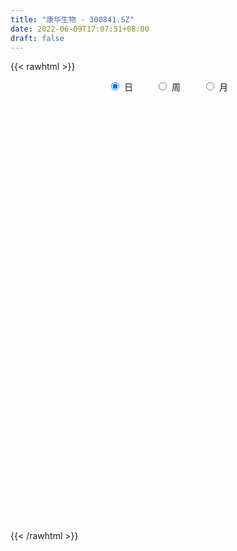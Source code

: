 ```yaml
---
title: "康华生物 - 300841.SZ"
date: 2022-06-09T17:07:51+08:00
draft: false
---
```

{{< rawhtml >}}
    <div style="text-align: center">
        <label style="padding: 1rem;"><input style="margin-right: .5rem" type="radio" name="period" value="D" checked onclick="period_change(this)">日</label>
        <label style="padding: 1rem;"><input style="margin-right: .5rem" type="radio" name="period" value="W" onclick="period_change(this)">周</label>
        <label style="padding: 1rem;"><input style="margin-right: .5rem" type="radio" name="period" value="M" onclick="period_change(this)">月</label>
    </div>
    <div id="chart" style="height: 700px;"></div> 
    <script type="text/javascript">
        const D_v = [250.0,80.0,130.92,222.0,244.0,222.0,370.04,399.06,597.53,557.65,391.05,4282.96,1776.79,2059.0,1648.06,354.0,624.99,968.0,775.03,534.0,53540.13,75785.05,43688.83,34530.79,43793.94,27863.07,47398.3,36447.71,24564.94,20809.87,22617.56,20680.56,18269.34,27083.85,16467.77,19677.66,35287.6,23032.61,19421.01,28477.33,21303.85,20079.13,14899.6,14927.74,23536.98,11771.67,11248.24,19700.99,14876.3,17579.19,15141.41,20247.65,11990.13,9721.25,6750.7,11570.04,11489.14,20668.96,14214.89,15534.51,9013.8,6668.0,11866.15,17829.37,14181.11,9785.19,22255.02,10132.75,10644.67,17293.41,11988.34,10365.87,7878.07,5378.84,6449.47,8292.71,9559.24,10915.17,10958.31,10442.37,4760.18,4148.51,5104.67,11093.18,17951.09,11331.6,6126.2,4659.8,4870.07,5382.87,6345.66,9793.26,9973.62,7037.09,5643.84,7074.06,12904.34,10212.51,6800.1,5329.4,3930.28,5882.0,7430.94,2880.6,7132.9,4108.34,4104.0,3533.0,4775.02,8218.17,3920.0,5343.49,4468.0,4146.57,6796.1,3558.59,6207.09,3570.5,5805.92,4158.12,5717.12,3780.25,4814.41,3541.04,8147.44,5425.0,6646.01,7579.12,4523.11,6066.44,6981.94,10395.1,6760.0,8161.6,9798.71,13566.92,24280.83,12950.8,11794.38,10566.52,10722.04,6840.5,9826.01,9210.0,7917.88,7240.88,5589.75,10400.24,8183.51,12763.94,10496.0,7331.5,12627.67,5707.6,7083.6,5347.1,5020.38,6723.79,5008.03,4982.77,8666.66,5614.53,10503.49,9241.5,7611.28,6527.02,4246.02,5695.09,3785.65,4012.5,3532.71,3352.54,3469.58,6988.96,3274.1,4013.78,4248.9,3482.89,3338.85,6144.87,7794.9,3601.52,2761.0,3108.1,4342.2,2926.19,3299.65,3364.7,2964.0,4524.3,2967.0,2532.0,2648.8,3892.52,3305.99,2300.98,3823.1,8148.72,5506.98,5454.39,4028.03,2540.43,4508.82,2897.18,4051.03,13189.11,16589.04,7921.33,6674.27,8900.32,4820.75,5736.38,5922.05,5277.52,5485.0,4142.65,4064.18,3530.1,3068.18,5722.23,9537.13,8219.33,4479.08,3093.91,9088.0,6688.55,5989.0,5879.34,4194.13,8322.92,10529.66,11387.0,7566.5,8157.63,4042.55,3861.0,4470.77,4385.41,5002.4,5125.33,7764.41,9235.05,3856.83,6738.61,6155.33,5953.54,4791.99,4934.53,6153.3,4659.5,4395.0,8798.5,4174.0,6619.5,6864.28,10944.12,6459.96,5365.53,15876.79,12777.47,7686.5,7037.99,7309.68,6444.01,12273.68,9203.7,4473.0,12757.56,7226.5,5849.58,16423.3,10212.08,7766.63,6448.85,6825.55,8601.9,13881.41,12686.58,8223.28,7334.71,8698.56,5270.36,7667.36,6556.94,6435.58,5210.72,9577.48,8072.65,9466.11,9910.17,10127.63,7432.96,5985.03,7553.19,6558.03,8283.75,8347.05,8888.08,13780.34,8013.57,8793.98,6213.49,5621.5,3915.72,5613.98,4386.43,6996.5,6289.0,8345.8,8767.42,8053.0,9508.51,7872.92,10198.25,8657.53,6677.56,4592.5,6407.54,25304.25,28658.0,13597.8,13907.3,9790.55,12288.75,7796.88,6196.78,5526.93,7714.37,8102.65,21502.65,10031.09,12786.65,9929.78,6617.88,6246.07,7005.22,6583.5,13802.73,6657.42,4830.5,8856.79,5496.2,5309.5,5635.52,10201.5,7436.74,6540.01,4776.18,6135.48,6480.3,11904.58,10136.76,9549.03,11473.22,8440.5,5673.0,9136.1,4595.66,5382.0,5219.2,4943.57,10254.86,17356.5,9437.52,10390.04,8518.52,5829.2,10652.82,9149.8,5499.16,6707.44,6544.5,9782.7,9738.64,29025.73,17404.39,16309.73,43568.56,38181.03,44306.75,31485.89,17694.94,29703.72,15728.09,21041.1,20952.61,19468.1,28393.0,21337.36,15564.74,11955.91,11292.39,10397.1,25678.58,13056.78,11265.87,11304.15,10748.89,9963.52,7000.5,5979.91,15770.19,6709.27,14989.14,9124.03,4707.2,3813.0,5454.23,9571.0,8800.47,9133.63,11663.23,8779.03,6893.23,5381.22,4704.54,5333.5,6118.0,10489.61,10765.29,12047.11,12293.63,7188.89,9122.0,9933.73,13948.09,8581.5,6951.6,10490.97,10907.65,7679.41,8502.65,10446.5,7162.5,8261.61,6181.97,8225.2,7445.24,6706.15,5181.74,6664.45,6027.39,5988.42,5082.5,6471.27,5719.0,7871.02,6908.06,7664.04,32993.11,25073.86,16704.01,15641.61,11259.92,14732.39,10736.73,7759.01,5876.16,7494.11,11162.92,17160.91,14067.95,12567.11,10147.86,9712.02,14271.7,18066.43,15072.25,13586.2,12614.58,30839.85,26915.69,23732.82,30915.61,45340.72,39316.31,28010.78,28473.67,20030.67,21143.5]
const D_histogram = [0.0,0.6464729345,1.727873975,3.0920901296,4.6335030812,6.2807692936,7.9881648611,9.7295599949,11.4936747474,13.2790762944,15.0924449219,16.9464084755,18.8578444723,20.8465546559,22.9348739849,25.1472418527,27.5097673167,30.0498095579,32.7968633835,35.7816587117,31.1271764605,28.4442146216,22.3904767624,18.3359687344,15.8941921468,16.5665530303,14.0564112386,15.0053887956,13.4793941551,12.959441972,12.5585123167,14.8296147182,19.8096489615,16.544910145,13.0003570634,3.0739816248,-9.5477066222,-19.3922427006,-27.2600416419,-35.8253172101,-40.157884897,-42.6662665804,-42.5638443976,-41.6778798847,-41.8547191623,-40.1264849809,-38.5001031071,-33.3159686739,-30.4730699546,-29.8747146471,-28.5424035461,-23.3833640318,-20.5784766111,-18.6466279592,-16.5791931022,-14.0940388199,-10.8683071421,-12.1198968037,-11.9108754325,-13.6094291772,-14.0114518484,-12.7826505459,-12.0111556517,-7.2820823853,-5.3823938491,-3.2687138447,2.3104059946,5.3732085513,7.7454016035,10.4419172643,10.0335370615,7.5391234574,5.3562613154,3.4300515269,2.3405190507,2.3964338425,3.8338996875,5.6709345936,5.2547472873,3.3729450577,2.355289614,1.6196424932,1.6706222216,2.8973950614,0.0740936794,-2.5074038801,-3.2933962568,-3.4017928587,-3.188836178,-2.5652060266,-2.535543016,-3.2702507631,-1.7449777226,0.0391179149,0.9862514932,0.7710491398,3.792259832,5.5396095141,5.4391633443,5.8454459251,5.5366070497,5.5948753803,4.3185783199,3.4639126476,3.6149723988,3.3195937334,2.6368043583,2.2400307234,1.5417188354,-0.6973419187,-2.2311039809,-2.346416421,-1.6168006591,-1.0322540854,0.1191156362,0.6927434693,0.022553176,-0.4291485958,-1.3529583271,-1.6175067632,-2.3345247674,-2.412826401,-1.744231702,-1.5403138233,0.1265421226,0.7694065919,1.9915691912,1.6951578344,1.3086597892,1.2524795923,0.2872556876,-1.9265930046,-3.2007874601,-2.1348060181,-0.4501451352,2.6575580065,10.2036928084,12.6475231392,12.3158563753,9.9026643194,8.4445065602,6.5342634529,3.44822059,0.3534844679,-0.3835655003,-1.6576424609,-2.4683143168,-1.0520456126,-0.4950213084,1.0033847673,0.7537640913,-1.0210983972,-3.9361057583,-5.8595656889,-7.2879494088,-7.3847166434,-7.6907034871,-6.7017546991,-6.2689694866,-4.8459850117,-1.8997136099,-0.1079963361,2.6603046729,3.4950884153,3.0030747497,1.3129390381,0.2325278158,-1.6119377316,-2.1252586501,-2.5880806222,-2.5812953095,-2.1986986317,-1.4858293602,-2.7703736514,-3.221034951,-4.4678123359,-5.6906768576,-5.7940140899,-5.3410418634,-5.9568610175,-7.4449694663,-7.6298484957,-7.0359009577,-6.0129336735,-4.5912310814,-3.2440486462,-2.0616848789,-1.729777671,-1.1823938635,0.5538415249,1.3628220515,1.9918265981,2.0812247044,2.8689495294,3.2558384048,3.5877890039,3.8718520162,5.9203494725,7.2435675696,6.2758012619,5.9832306523,5.6254400091,4.4381752591,3.7735852318,4.0710180742,4.5087684455,7.2048670639,8.7042719676,8.7910242074,8.7399626391,8.2272615408,7.0695780902,5.2860872196,3.5293932999,0.7643887897,-2.0407631791,-4.0141915984,-5.0282421912,-5.4854829651,-4.6618924659,-2.1229107166,0.4465643075,1.5637342848,1.9305851016,4.0658554671,5.4097373471,5.5391899301,5.8491447216,5.5310881226,-5.2680144451,-12.7026503868,-15.5102148774,-16.1132235909,-16.6228869763,-16.336800823,-15.2744458551,-13.5919787377,-12.0120162899,-10.6142895212,-8.2687980526,-5.7243828534,-4.7429833598,-3.9560876248,-3.5760546769,-3.1003225143,-1.9060131056,-0.5876110713,0.3495940085,0.8007490069,1.3965852898,2.1208011361,2.1117671006,2.3242083886,2.9659952173,2.7413727729,3.1068868375,3.0508711691,3.0954978087,2.1076337911,0.9759026691,0.4799104858,0.4928097394,0.7316136142,0.87190961,1.7375654138,1.9861643476,2.1457044118,2.228512134,1.9462042236,1.5111443559,0.312388635,-0.0220875799,-0.2471805362,0.1115321248,0.6135259744,1.3250308036,2.4893809377,2.6583191626,2.5726199554,2.0808880825,2.4565521342,2.6996510668,2.6365475281,2.2728836572,2.2439828496,2.1615676901,1.502554318,0.8553249796,0.4178541804,-0.2841691601,0.0079927007,0.0974724302,0.4781132029,0.3750079605,0.3242474667,0.2775850921,-0.0174131633,0.1575373124,0.7132387918,0.8992813609,1.5502026521,1.9423894844,1.9980870567,2.0402605773,1.8762816972,1.6933474266,1.4149177904,1.1090641959,0.9724732339,0.8039651044,0.6715925894,0.8914714003,0.9356702808,1.1946059696,1.0581057506,0.7486973257,0.7002528662,0.9043874612,2.1972964308,3.690134176,4.6140716613,4.4894115277,4.1320298586,3.2277520672,2.5804183293,1.9332848703,1.2787801551,1.2298771103,0.850661478,-0.0852371479,-1.1210489766,-2.2723967819,-2.6335428716,-2.5867906712,-2.6740475425,-2.3055814261,-1.8218909623,-1.0829669811,-0.6715257742,-0.2671259006,0.3611590151,0.649288203,0.6533852892,0.8140716717,1.0090194741,0.9838170123,0.7067502016,0.6523229135,0.501406448,0.4952538536,0.7800558356,1.0333182326,1.1414142723,1.1751436535,0.961894686,0.6755831217,0.205060432,-0.0006214555,-0.2950041397,-0.4527416118,-0.438950567,-0.2184538842,0.3777261733,0.6826767391,1.0574970487,1.0749744872,0.9072297146,1.0685442971,0.846388892,0.6475928916,0.6778762107,0.6641764422,0.6604038968,0.8855461115,1.7534410145,1.6887819927,2.062792022,3.7480931428,5.5087333661,6.3865810986,7.4961211071,7.5262761233,7.7743896252,6.9860531747,7.0202396833,5.353018293,3.996465624,2.0025525998,0.336442081,-0.9999823094,-2.1506028739,-3.4411871353,-4.1319888132,-3.6947662453,-4.0398449543,-4.2168010327,-3.812559358,-3.9250940183,-4.1399195071,-4.0560990062,-3.8217238052,-4.0600696603,-4.242384213,-2.9063757409,-2.14673875,-1.8107304071,-1.5329222686,-1.344143694,-1.4024326831,-0.8039478844,-0.8916588938,0.0407216406,0.8321556237,0.9513264984,0.9706578029,0.7588981452,0.3459340645,-0.4518026122,-1.9718018936,-3.3204289376,-3.4437882524,-3.2934844833,-3.5310693847,-3.9778710661,-3.8698244394,-2.9883805778,-2.4363283713,-1.8071561135,-1.75967227,-1.8378562783,-1.6852997074,-1.6028738306,-1.9505308308,-1.9522189406,-1.4606592092,-1.3026882145,-1.3259310029,-1.3442809712,-1.4250996442,-1.4393085502,-1.5385686259,-1.3410025391,-1.4860822024,-1.2407907359,-0.7742544883,-0.4884903533,-0.4645528068,-0.2449875056,-0.1288236445,-1.8701602762,-3.1262358999,-3.9611542529,-3.8002833735,-3.4521935946,-2.6684768619,-1.7162805752,-0.8538218535,-0.122145033,0.5252208025,1.1369395591,1.9348020931,2.409345877,2.5672708366,2.5872819008,2.6632385887,2.8044142033,3.1137123284,3.3551041772,3.0900998031,0.1903057757,-1.3120231757,-1.9339225316,-1.9165609269,-1.3923183919,-0.9601396838,-0.7937559,-0.5149770741,-0.2327983607,0.1476542148,0.1801347075]
const D_fast = [0.0,0.8080911681,2.3214607024,4.4586993894,7.1584881113,10.375946647,14.0803834298,18.2541685624,22.8917020018,27.9968726223,33.5833524803,39.6739181528,46.2998152677,53.5001641153,61.3222019405,69.8213802714,79.0613475646,89.1138421953,100.0601118668,111.9903218729,115.1176337368,119.5457255533,119.0896068848,119.6190910404,121.1508624894,125.9648616306,126.9688226485,131.6691474044,133.5130013026,136.2329096125,138.9716080364,144.9501141174,154.8825606012,155.7540493209,155.4595855051,146.3017054727,131.2930905701,116.6004938166,101.9176844648,84.3960795941,70.024040683,56.8490923545,46.3105534378,36.7770479796,26.1365289114,17.8331418476,9.8344979447,6.6896402094,1.91427144,-4.9560519142,-10.7593416998,-11.4461431934,-13.7858749255,-16.5156832634,-18.5930466819,-19.6314021046,-19.1227472123,-23.4043110749,-26.1730085619,-31.2739196008,-35.1788052341,-37.1456665681,-39.3769605868,-36.4684079168,-35.9143178429,-34.6178162996,-28.4610949617,-24.0549902672,-19.746446814,-14.4394518372,-12.3394477746,-12.9490805144,-13.7928773275,-14.8615742343,-15.3659769478,-14.7109536954,-12.3150129285,-9.0602443741,-8.1627448585,-9.2013108237,-9.6301438639,-9.9608803614,-9.4922450776,-7.5411234725,-10.3459014347,-13.5542499642,-15.1635914051,-16.1224362217,-16.7066885854,-16.7243599407,-17.3285826841,-18.880853122,-17.7918245121,-15.9979493959,-14.8042529443,-14.8266930127,-10.8574173625,-7.7251653019,-6.4658206356,-4.5981765736,-3.5228636866,-2.0658765108,-2.2625289913,-2.2512165017,-1.1964136508,-0.6618938828,-0.6854821684,-0.5222481225,-0.8351303016,-3.2485265354,-5.3400645928,-6.0419811381,-5.716565541,-5.3900824887,-4.2089338581,-3.4621201576,-4.1266721569,-4.6856610777,-5.9477103907,-6.6166355176,-7.9172847137,-8.5987929475,-8.366256174,-8.5474167512,-6.8489252746,-6.0137091574,-4.2936542603,-4.1662761585,-4.2256092564,-3.9686695552,-4.8620795381,-7.5575764814,-9.6319678019,-9.0996878644,-7.5275632653,-3.755470622,6.341587382,11.9472984976,14.6945958275,14.7570698514,15.4100387323,15.1333614882,12.9093737728,9.9030087677,9.0700674244,7.3815798486,5.9538294135,7.1070867145,7.5403556916,9.2896079592,9.228428306,7.1982912182,3.2992574175,-0.0890939354,-3.3394650074,-5.2824114028,-7.5110741183,-8.1975640051,-9.3320211643,-9.1205329423,-6.6491899429,-4.8844717531,-1.4510945759,0.2574612703,0.5162162921,-0.84568466,-1.8679639283,-4.1154139086,-5.1600494896,-6.2698916173,-6.908430132,-7.0755081121,-6.7340961807,-8.7112338848,-9.967153922,-12.3308843909,-14.976418127,-16.5282588817,-17.4105471211,-19.5155815296,-22.8649323449,-24.9572734983,-26.1223011997,-26.6025673339,-26.3286725121,-25.7925022385,-25.1255596909,-25.2260969008,-24.9743115592,-23.0996157895,-21.9499297501,-20.8229685539,-20.2132642715,-18.7083020642,-17.5074535876,-16.2785557375,-15.0265297211,-11.4979448967,-8.3638349072,-7.7626508994,-6.559413846,-5.5108444868,-5.5885654221,-5.3097591415,-3.9945717805,-2.4296292978,2.0676860866,5.7431589822,8.0276672738,10.1615963653,11.7057106522,12.3154217242,11.8534526584,10.9791070638,8.405199751,5.0898569874,2.1128806685,-0.1582304722,-1.9868419872,-2.3287246046,-0.3204705344,2.3606455666,3.868749115,4.7182462072,7.8699804395,10.5662966563,12.0805467219,13.8527876938,14.9175031254,2.8013969465,-7.808901592,-14.494019802,-19.1253344132,-23.7907195426,-27.5888335951,-30.345090091,-32.0606176579,-33.4836592827,-34.7395048943,-34.4612129388,-33.3478934529,-33.5522397993,-33.7543659705,-34.2683466918,-34.5676951578,-33.8498890255,-32.6783897591,-31.653786177,-31.002443927,-30.0574613217,-28.8030451913,-28.2841374517,-27.4906440665,-26.1073584334,-25.6466376847,-24.5044019107,-23.7976997869,-22.9791986951,-23.4401542649,-24.3279097196,-24.7039242814,-24.567822593,-24.1461153147,-23.7878419164,-22.4877947591,-21.7426547384,-21.0466885713,-20.4067528156,-20.2025096701,-20.2597834488,-21.380442011,-21.7204401208,-22.0073282112,-21.620732519,-20.9653571758,-19.9225946457,-18.1358992771,-17.3023812615,-16.74492548,-16.7164353323,-15.7266332469,-14.8086215476,-14.2125882043,-14.008031161,-13.4759362562,-13.0179594931,-13.3013342857,-13.7347323792,-14.0677396333,-14.8408052639,-14.5466452279,-14.4327973908,-13.9326283174,-13.9419815697,-13.9116801967,-13.8889462983,-14.1882978446,-13.9739630407,-13.2399518635,-12.829088954,-11.7906169999,-10.9128327965,-10.35761346,-9.8053747951,-9.5002832508,-9.2598806649,-9.1845808535,-9.2131683989,-9.1066410525,-9.0741579059,-9.0386322735,-8.5958856126,-8.3177691618,-7.7601819806,-7.632155762,-7.7543898555,-7.6277710985,-7.1975396381,-5.3553065608,-2.9399352716,-0.862479871,0.1352128773,0.8108386729,0.7134988983,0.7112697427,0.5474575012,0.2126478249,0.4712140576,0.3046637949,-0.6525441181,-1.9686181909,-3.6880651917,-4.7075969993,-5.3075424667,-6.0633112237,-6.2712404638,-6.2430227406,-5.7748405046,-5.5312807413,-5.1936623428,-4.4750876734,-4.0246364347,-3.8571930262,-3.4929887258,-3.0457860548,-2.8250342636,-2.9254135238,-2.8167600836,-2.8423249371,-2.7246640681,-2.2448481272,-1.7332561721,-1.3398065643,-1.0122912696,-0.9850665657,-1.1024823495,-1.5217399312,-1.7275771826,-2.0957109017,-2.3666337767,-2.4625803737,-2.2966971619,-1.6060855611,-1.1304658105,-0.4912712388,-0.2050501785,-0.1459875224,0.2824631344,0.2719049523,0.2350071748,0.4347595466,0.5871038886,0.7484323174,1.19496106,2.5012162166,2.8587526929,3.7484607278,6.3707851342,9.508608699,11.9831017062,14.9666719915,16.8783960385,19.0701069467,20.0282837899,21.8175302193,21.4885634022,21.1311271393,19.637852265,18.0558522664,16.4694322987,14.7811610158,12.6302799706,10.9064810893,10.4200120959,9.0649721483,7.8338158117,7.2849176469,6.191109482,4.9413041165,4.0110998659,3.2900441155,2.0366808453,0.7937702394,1.4031847763,1.6261370797,1.5094628208,1.4040403921,1.2567830432,0.8478858834,1.245383711,0.9347579781,1.8773189227,2.8767918117,3.233794311,3.4957900662,3.4737549448,3.1472743803,2.2365870504,0.2236372957,-1.9550969827,-2.9394033606,-3.6124707124,-4.7328229599,-6.1740924079,-7.033501891,-6.8991531738,-6.9561830601,-6.7787998307,-7.1712340547,-7.7088821326,-7.9776504885,-8.2959430694,-9.1312327773,-9.6209756223,-9.4945806931,-9.6622817521,-10.0170072912,-10.3714275022,-10.8085210864,-11.18255713,-11.666459362,-11.8041439101,-12.320744124,-12.3856503415,-12.1126777159,-11.9490361692,-12.0412368245,-11.8829183996,-11.7989604497,-14.0078371505,-16.0454717491,-17.8706786654,-18.6598786293,-19.1748372491,-19.0582397318,-18.5351135889,-17.8861103306,-17.1849697683,-16.4062987322,-15.5103450858,-14.2287820286,-13.1519017754,-12.3521591067,-11.6853275673,-10.9435612323,-10.1012820668,-9.0135558595,-7.9333879665,-7.4258673898,-10.2780849733,-12.1084197186,-13.2137997074,-13.6755783345,-13.4994153974,-13.3072716103,-13.3393268015,-13.1892922442,-12.9653131209,-12.5479469917,-12.4704328221]
const D_slow = [0.0,0.1616182336,0.5935867274,1.3666092598,2.5249850301,4.0951773535,6.0922185687,8.5246085675,11.3980272543,14.7177963279,18.4909075584,22.7275096773,27.4419707954,32.6536094594,38.3873279556,44.6741384187,51.5515802479,59.0640326374,67.2632484833,76.2086631612,83.9904572763,91.1015109317,96.6991301223,101.2831223059,105.2566703426,109.3983086002,112.9124114099,116.6637586088,120.0336071475,123.2734676405,126.4130957197,130.1204993993,135.0729116396,139.2091391759,142.4592284417,143.2277238479,140.8407971924,135.9927365172,129.1777261067,120.2213968042,110.18192558,99.5153589349,88.8743978355,78.4549278643,67.9912480737,57.9596268285,48.3346010517,40.0056088833,32.3873413946,24.9186627329,17.7830618463,11.9372208384,6.7926016856,2.1309446958,-2.0138535798,-5.5373632847,-8.2544400702,-11.2844142712,-14.2621331293,-17.6644904236,-21.1673533857,-24.3630160222,-27.3658049351,-29.1863255314,-30.5319239937,-31.3491024549,-30.7715009563,-29.4281988184,-27.4918484176,-24.8813691015,-22.3729848361,-20.4882039718,-19.1491386429,-18.2916257612,-17.7064959985,-17.1073875379,-16.148912616,-14.7311789676,-13.4174921458,-12.5742558814,-11.9854334779,-11.5805228546,-11.1628672992,-10.4385185339,-10.419995114,-11.046846084,-11.8701951483,-12.7206433629,-13.5178524074,-14.1591539141,-14.7930396681,-15.6106023589,-16.0468467895,-16.0370673108,-15.7905044375,-15.5977421525,-14.6496771945,-13.264774816,-11.9049839799,-10.4436224987,-9.0594707363,-7.6607518912,-6.5811073112,-5.7151291493,-4.8113860496,-3.9814876162,-3.3222865267,-2.7622788458,-2.376849137,-2.5511846167,-3.1089606119,-3.6955647171,-4.0997648819,-4.3578284033,-4.3280494942,-4.1548636269,-4.1492253329,-4.2565124819,-4.5947520636,-4.9991287544,-5.5827599463,-6.1859665465,-6.622024472,-7.0071029279,-6.9754673972,-6.7831157492,-6.2852234514,-5.8614339929,-5.5342690456,-5.2211491475,-5.1493352256,-5.6309834768,-6.4311803418,-6.9648818463,-7.0774181301,-6.4130286285,-3.8621054264,-0.7002246416,2.3787394522,4.854405532,6.9655321721,8.5990980353,9.4611531828,9.5495242998,9.4536329247,9.0392223095,8.4221437303,8.1591323271,8.035377,8.2862231918,8.4746642147,8.2193896154,7.2353631758,5.7704717536,3.9484844014,2.1023052405,0.1796293688,-1.495809306,-3.0630516777,-4.2745479306,-4.7494763331,-4.7764754171,-4.1113992488,-3.237627145,-2.4868584576,-2.1586236981,-2.1004917441,-2.503476177,-3.0347908395,-3.6818109951,-4.3271348225,-4.8768094804,-5.2482668204,-5.9408602333,-6.7461189711,-7.863072055,-9.2857412694,-10.7342447919,-12.0695052577,-13.5587205121,-15.4199628787,-17.3274250026,-19.086400242,-20.5896336604,-21.7374414307,-22.5484535923,-23.063874812,-23.4963192298,-23.7919176957,-23.6534573144,-23.3127518015,-22.814795152,-22.2944889759,-21.5772515936,-20.7632919924,-19.8663447414,-18.8983817373,-17.4182943692,-15.6074024768,-14.0384521613,-12.5426444983,-11.136284496,-10.0267406812,-9.0833443733,-8.0655898547,-6.9383977433,-5.1371809773,-2.9611129854,-0.7633569336,1.4216337262,3.4784491114,5.245843634,6.5673654388,7.4497137638,7.6408109613,7.1306201665,6.1270722669,4.8700117191,3.4986409778,2.3331678613,1.8024401822,1.9140812591,2.3050148302,2.7876611056,3.8041249724,5.1565593092,6.5413567917,8.0036429721,9.3864150028,8.0694113915,4.8937487948,1.0161950755,-3.0121108223,-7.1678325663,-11.2520327721,-15.0706442359,-18.4686389203,-21.4716429928,-24.1252153731,-26.1924148862,-27.6235105995,-28.8092564395,-29.7982783457,-30.6922920149,-31.4673726435,-31.9438759199,-32.0907786877,-32.0033801856,-31.8031929339,-31.4540466114,-30.9238463274,-30.3959045523,-29.8148524551,-29.0733536508,-28.3880104575,-27.6112887482,-26.8485709559,-26.0746965038,-25.547788056,-25.3038123887,-25.1838347672,-25.0606323324,-24.8777289288,-24.6597515263,-24.2253601729,-23.728819086,-23.1923929831,-22.6352649496,-22.1487138937,-21.7709278047,-21.6928306459,-21.6983525409,-21.760147675,-21.7322646438,-21.5788831502,-21.2476254493,-20.6252802148,-19.9607004242,-19.3175454353,-18.7973234147,-18.1831853812,-17.5082726145,-16.8491357324,-16.2809148181,-15.7199191058,-15.1795271832,-14.8038886037,-14.5900573588,-14.4855938137,-14.5566361037,-14.5546379286,-14.530269821,-14.4107415203,-14.3169895302,-14.2359276635,-14.1665313905,-14.1708846813,-14.1315003532,-13.9531906552,-13.728370315,-13.340819652,-12.8552222809,-12.3557005167,-11.8456353724,-11.3765649481,-10.9532280914,-10.5994986438,-10.3222325949,-10.0791142864,-9.8781230103,-9.7102248629,-9.4873570129,-9.2534394427,-8.9547879502,-8.6902615126,-8.5030871812,-8.3280239646,-8.1019270993,-7.5526029916,-6.6300694476,-5.4765515323,-4.3541986504,-3.3211911857,-2.5142531689,-1.8691485866,-1.385827369,-1.0661323302,-0.7586630527,-0.5459976832,-0.5673069701,-0.8475692143,-1.4156684098,-2.0740541277,-2.7207517955,-3.3892636811,-3.9656590377,-4.4211317782,-4.6918735235,-4.8597549671,-4.9265364422,-4.8362466884,-4.6739246377,-4.5105783154,-4.3070603975,-4.0548055289,-3.8088512759,-3.6321637255,-3.4690829971,-3.3437313851,-3.2199179217,-3.0249039628,-2.7665744047,-2.4812208366,-2.1874349232,-1.9469612517,-1.7780654713,-1.7268003633,-1.7269557271,-1.800706762,-1.913892165,-2.0236298067,-2.0782432778,-1.9838117344,-1.8131425496,-1.5487682875,-1.2800246657,-1.053217237,-0.7860811627,-0.5744839397,-0.4125857168,-0.2431166642,-0.0770725536,0.0880284206,0.3094149485,0.7477752021,1.1699707003,1.6856687058,2.6226919915,3.999875333,5.5965206076,7.4705508844,9.3521199152,11.2957173215,13.0422306152,14.797290536,16.1355451093,17.1346615153,17.6352996652,17.7194101855,17.4694146081,16.9317638897,16.0714671058,15.0384699025,14.1147783412,13.1048171026,12.0506168444,11.0974770049,10.1162035004,9.0812236236,8.0671988721,7.1117679207,6.0967505057,5.0361544524,4.3095605172,3.7728758297,3.3201932279,2.9369626608,2.6009267373,2.2503185665,2.0493315954,1.8264168719,1.8365972821,2.044636188,2.2824678126,2.5251322633,2.7148567996,2.8013403158,2.6883896627,2.1954391893,1.3653319549,0.5043848918,-0.318986229,-1.2017535752,-2.1962213417,-3.1636774516,-3.910772596,-4.5198546888,-4.9716437172,-5.4115617847,-5.8710258543,-6.2923507811,-6.6930692388,-7.1807019465,-7.6687566817,-8.033921484,-8.3595935376,-8.6910762883,-9.0271465311,-9.3834214422,-9.7432485797,-10.1278907362,-10.463141371,-10.8346619216,-11.1448596056,-11.3384232276,-11.460545816,-11.5766840177,-11.6379308941,-11.6701368052,-12.1376768743,-12.9192358492,-13.9095244125,-14.8595952558,-15.7226436545,-16.3897628699,-16.8188330137,-17.0322884771,-17.0628247354,-16.9315195347,-16.6472846449,-16.1635841217,-15.5612476524,-14.9194299433,-14.2726094681,-13.6067998209,-12.9056962701,-12.127268188,-11.2884921437,-10.5159671929,-10.468390749,-10.7963965429,-11.2798771758,-11.7590174075,-12.1070970055,-12.3471319265,-12.5455709015,-12.67431517,-12.7325147602,-12.6956012065,-12.6505675296]
const D_data = [['2020-06-16', 84.44, 101.33, 84.44, 101.33],['2020-06-17', 111.46, 111.46, 111.46, 111.46],['2020-06-18', 122.61, 122.61, 122.61, 122.61],['2020-06-19', 134.87, 134.87, 134.87, 134.87],['2020-06-22', 148.36, 148.36, 148.36, 148.36],['2020-06-23', 163.2, 163.2, 163.2, 163.2],['2020-06-24', 179.52, 179.52, 179.52, 179.52],['2020-06-29', 197.47, 197.47, 197.47, 197.47],['2020-06-30', 217.22, 217.22, 217.22, 217.22],['2020-07-01', 238.94, 238.94, 238.94, 238.94],['2020-07-02', 262.83, 262.83, 262.83, 262.83],['2020-07-03', 289.11, 289.11, 289.11, 289.11],['2020-07-06', 318.02, 318.02, 318.02, 318.02],['2020-07-07', 349.82, 349.82, 349.82, 349.82],['2020-07-08', 384.8, 384.8, 384.8, 384.8],['2020-07-09', 423.28, 423.28, 423.28, 423.28],['2020-07-10', 465.61, 465.61, 465.61, 465.61],['2020-07-13', 512.17, 512.17, 512.17, 512.17],['2020-07-14', 563.39, 563.39, 563.39, 563.39],['2020-07-15', 619.73, 619.73, 619.73, 619.73],['2020-07-16', 659.97, 557.76, 557.76, 659.97],['2020-07-17', 526.96, 599.0, 526.96, 611.0],['2020-07-20', 585.0, 566.87, 539.1, 585.0],['2020-07-21', 573.0, 595.0, 548.6, 616.66],['2020-07-22', 578.0, 626.09, 575.0, 654.5],['2020-07-23', 628.1, 688.7, 628.1, 688.7],['2020-07-24', 718.9, 672.0, 670.0, 757.57],['2020-07-27', 706.0, 739.2, 678.0, 739.2],['2020-07-28', 764.0, 734.96, 700.0, 768.65],['2020-07-29', 720.0, 770.02, 711.0, 798.0],['2020-07-30', 783.0, 797.1, 760.0, 847.02],['2020-07-31', 788.87, 865.0, 760.02, 876.6],['2020-08-03', 850.03, 951.5, 848.08, 951.5],['2020-08-04', 951.0, 887.0, 858.0, 996.0],['2020-08-05', 864.97, 897.0, 830.81, 933.0],['2020-08-06', 879.01, 807.3, 807.3, 893.0],['2020-08-07', 800.0, 730.0, 726.57, 802.0],['2020-08-10', 728.0, 711.98, 684.48, 739.0],['2020-08-11', 712.5, 688.88, 685.0, 726.7],['2020-08-12', 691.0, 628.0, 619.99, 694.44],['2020-08-13', 624.0, 631.98, 600.0, 645.55],['2020-08-14', 629.0, 617.98, 590.18, 630.0],['2020-08-17', 616.0, 623.39, 605.01, 632.44],['2020-08-18', 620.0, 614.0, 605.0, 635.6],['2020-08-19', 610.0, 579.5, 569.9, 610.0],['2020-08-20', 575.01, 583.65, 571.03, 590.0],['2020-08-21', 590.0, 567.48, 566.47, 595.5],['2020-08-24', 571.12, 608.02, 555.0, 623.77],['2020-08-25', 595.02, 580.0, 573.0, 597.0],['2020-08-26', 580.01, 541.05, 530.05, 598.5],['2020-08-27', 541.2, 535.07, 514.04, 544.5],['2020-08-28', 532.0, 581.92, 522.8, 588.0],['2020-08-31', 575.08, 557.7, 556.1, 581.0],['2020-09-01', 557.69, 544.49, 536.04, 562.0],['2020-09-02', 545.0, 542.9, 534.0, 547.98],['2020-09-03', 539.0, 547.63, 529.08, 573.0],['2020-09-04', 531.5, 561.4, 529.38, 575.44],['2020-09-07', 557.0, 500.0, 496.0, 572.0],['2020-09-08', 497.01, 504.0, 480.82, 505.0],['2020-09-09', 491.0, 463.51, 451.81, 491.0],['2020-09-10', 465.01, 460.19, 456.0, 475.66],['2020-09-11', 455.0, 468.86, 453.01, 471.77],['2020-09-14', 468.09, 454.9, 450.18, 493.99],['2020-09-15', 455.0, 507.65, 451.5, 508.0],['2020-09-16', 500.0, 480.82, 475.01, 504.99],['2020-09-17', 477.28, 486.5, 472.0, 498.58],['2020-09-18', 539.9, 546.0, 531.0, 568.0],['2020-09-21', 540.0, 536.7, 527.93, 545.9],['2020-09-22', 532.01, 544.0, 531.5, 552.6],['2020-09-23', 549.0, 565.39, 533.08, 588.88],['2020-09-24', 558.0, 537.53, 529.0, 558.0],['2020-09-25', 536.58, 507.5, 505.01, 548.0],['2020-09-28', 503.12, 501.06, 490.0, 513.0],['2020-09-29', 503.01, 493.98, 493.07, 505.53],['2020-09-30', 496.01, 496.03, 491.5, 507.0],['2020-10-09', 502.01, 507.0, 492.06, 508.99],['2020-10-12', 509.49, 528.5, 507.61, 529.8],['2020-10-13', 525.01, 544.01, 520.18, 549.0],['2020-10-14', 540.4, 522.0, 521.08, 549.0],['2020-10-15', 519.0, 499.0, 497.18, 519.2],['2020-10-16', 500.01, 502.51, 496.78, 504.8],['2020-10-19', 503.3, 501.2, 497.58, 507.87],['2020-10-20', 501.2, 508.9, 498.02, 508.9],['2020-10-21', 508.8, 527.4, 508.8, 536.95],['2020-10-22', 500.0, 472.0, 468.17, 500.0],['2020-10-23', 470.0, 457.85, 451.0, 474.0],['2020-10-26', 455.0, 467.25, 445.0, 469.8],['2020-10-27', 461.01, 468.87, 461.0, 471.0],['2020-10-28', 468.95, 468.66, 457.12, 471.66],['2020-10-29', 460.03, 471.79, 460.01, 473.86],['2020-10-30', 470.0, 462.0, 461.35, 473.4],['2020-11-02', 460.0, 446.0, 441.1, 462.0],['2020-11-03', 446.93, 472.2, 444.0, 474.96],['2020-11-04', 475.01, 481.45, 467.01, 485.8],['2020-11-05', 481.0, 476.51, 475.03, 488.6],['2020-11-06', 477.01, 462.39, 458.31, 484.97],['2020-11-09', 467.44, 510.25, 463.14, 513.3],['2020-11-10', 519.0, 508.98, 498.21, 527.92],['2020-11-11', 511.01, 492.9, 488.66, 515.59],['2020-11-12', 493.99, 503.02, 493.0, 506.77],['2020-11-13', 500.21, 497.5, 490.0, 503.0],['2020-11-16', 500.02, 504.7, 497.51, 512.45],['2020-11-17', 501.49, 487.63, 481.12, 502.12],['2020-11-18', 488.08, 489.38, 486.0, 494.69],['2020-11-19', 489.33, 502.17, 480.0, 507.8],['2020-11-20', 502.17, 498.34, 496.28, 506.52],['2020-11-23', 496.99, 492.7, 488.15, 501.0],['2020-11-24', 492.71, 494.88, 487.19, 497.5],['2020-11-25', 495.1, 489.28, 488.01, 498.3],['2020-11-26', 491.2, 461.98, 458.0, 493.07],['2020-11-27', 461.0, 459.0, 455.5, 466.4],['2020-11-30', 459.01, 469.98, 459.01, 475.48],['2020-12-01', 468.41, 480.09, 466.88, 483.0],['2020-12-02', 479.99, 480.17, 475.2, 484.78],['2020-12-03', 479.09, 491.0, 479.08, 499.65],['2020-12-04', 488.4, 488.16, 485.28, 492.99],['2020-12-07', 486.04, 472.0, 471.99, 486.54],['2020-12-08', 473.8, 470.93, 468.84, 475.56],['2020-12-09', 471.51, 459.93, 459.88, 475.42],['2020-12-10', 459.89, 463.09, 453.15, 465.99],['2020-12-11', 464.08, 452.41, 447.77, 464.58],['2020-12-14', 450.49, 455.51, 446.25, 457.57],['2020-12-15', 460.0, 463.89, 458.11, 475.0],['2020-12-16', 463.32, 458.14, 456.5, 465.66],['2020-12-17', 461.92, 479.99, 461.92, 480.0],['2020-12-18', 475.0, 472.8, 470.8, 482.79],['2020-12-21', 474.99, 485.3, 468.05, 487.7],['2020-12-22', 485.55, 469.39, 468.0, 493.88],['2020-12-23', 469.99, 466.8, 465.0, 475.98],['2020-12-24', 467.0, 470.0, 465.03, 479.88],['2020-12-25', 467.51, 455.71, 454.0, 467.51],['2020-12-28', 456.01, 430.0, 428.28, 457.79],['2020-12-29', 430.01, 429.39, 417.08, 435.4],['2020-12-30', 428.43, 455.06, 426.03, 461.0],['2020-12-31', 455.01, 468.24, 455.0, 480.5],['2021-01-04', 470.0, 499.01, 468.0, 509.0],['2021-01-05', 507.96, 588.0, 500.0, 590.18],['2021-01-06', 572.11, 560.01, 548.8, 578.88],['2021-01-07', 562.25, 541.1, 534.52, 572.88],['2021-01-08', 540.0, 517.0, 508.51, 548.99],['2021-01-11', 516.01, 526.68, 501.0, 539.74],['2021-01-12', 527.2, 519.0, 513.03, 531.85],['2021-01-13', 520.59, 496.0, 490.87, 522.99],['2021-01-14', 491.09, 482.0, 470.11, 494.99],['2021-01-15', 478.01, 502.5, 478.01, 509.1],['2021-01-18', 502.97, 490.81, 487.0, 507.98],['2021-01-19', 489.98, 490.55, 485.15, 504.2],['2021-01-20', 491.02, 519.88, 486.0, 522.0],['2021-01-21', 521.0, 515.0, 507.0, 525.8],['2021-01-22', 507.99, 533.75, 500.06, 539.88],['2021-01-25', 533.7, 517.13, 511.51, 533.7],['2021-01-26', 510.01, 493.6, 493.5, 516.8],['2021-01-27', 490.0, 465.69, 460.0, 494.99],['2021-01-28', 464.8, 461.98, 456.33, 472.59],['2021-01-29', 464.2, 454.5, 442.78, 467.01],['2021-02-01', 454.0, 461.59, 450.0, 466.22],['2021-02-02', 460.0, 451.98, 446.0, 460.0],['2021-02-03', 451.99, 464.19, 449.2, 475.5],['2021-02-04', 458.02, 455.54, 448.22, 465.0],['2021-02-05', 460.0, 468.0, 455.11, 471.22],['2021-02-08', 466.0, 495.6, 462.3, 497.8],['2021-02-09', 490.0, 492.5, 483.88, 503.96],['2021-02-10', 491.81, 517.51, 485.5, 520.2],['2021-02-18', 520.0, 505.0, 495.3, 525.81],['2021-02-19', 499.99, 491.5, 478.15, 499.99],['2021-02-22', 491.0, 471.96, 471.29, 491.0],['2021-02-23', 469.0, 472.4, 467.26, 476.0],['2021-02-24', 472.4, 454.0, 451.4, 475.61],['2021-02-25', 458.0, 462.39, 458.0, 469.9],['2021-02-26', 453.0, 458.0, 444.0, 463.0],['2021-03-01', 458.0, 460.0, 452.31, 464.74],['2021-03-02', 460.01, 463.19, 453.4, 464.64],['2021-03-03', 462.29, 468.1, 455.66, 468.99],['2021-03-04', 465.0, 439.0, 438.88, 465.25],['2021-03-05', 429.98, 441.43, 426.66, 446.8],['2021-03-08', 447.83, 422.71, 421.98, 447.83],['2021-03-09', 420.0, 411.0, 405.0, 425.58],['2021-03-10', 416.0, 415.39, 408.96, 418.99],['2021-03-11', 413.07, 417.21, 412.17, 424.0],['2021-03-12', 416.98, 397.0, 397.0, 422.4],['2021-03-15', 391.03, 372.9, 369.0, 394.02],['2021-03-16', 375.01, 376.3, 371.0, 377.77],['2021-03-17', 374.16, 378.68, 370.01, 379.88],['2021-03-18', 380.0, 380.37, 376.6, 383.08],['2021-03-19', 374.0, 384.72, 373.99, 394.89],['2021-03-22', 383.5, 384.99, 378.46, 389.95],['2021-03-23', 382.2, 384.4, 376.6, 387.6],['2021-03-24', 381.04, 373.0, 371.0, 386.5],['2021-03-25', 375.58, 373.54, 370.1, 382.41],['2021-03-26', 373.88, 391.0, 373.88, 391.0],['2021-03-29', 387.32, 383.7, 381.53, 388.78],['2021-03-30', 381.6, 383.4, 381.6, 388.9],['2021-03-31', 381.46, 377.0, 375.3, 384.2],['2021-04-01', 376.78, 386.99, 375.33, 388.96],['2021-04-02', 384.99, 384.59, 382.0, 387.95],['2021-04-06', 385.0, 385.7, 382.06, 386.96],['2021-04-07', 384.56, 387.0, 381.2, 391.8],['2021-04-08', 386.98, 416.79, 384.03, 419.88],['2021-04-09', 416.8, 419.78, 409.98, 425.1],['2021-04-12', 418.0, 395.34, 394.0, 418.0],['2021-04-13', 391.15, 403.41, 391.13, 412.4],['2021-04-14', 408.88, 403.8, 398.5, 409.5],['2021-04-15', 400.0, 391.74, 380.03, 401.19],['2021-04-16', 391.36, 395.2, 383.77, 395.3],['2021-04-19', 395.19, 408.19, 390.7, 409.99],['2021-04-20', 432.0, 414.32, 410.09, 445.55],['2021-04-21', 411.68, 454.98, 411.68, 465.85],['2021-04-22', 451.0, 457.18, 446.51, 463.85],['2021-04-23', 456.5, 450.54, 448.0, 471.23],['2021-04-26', 451.35, 456.0, 451.01, 473.95],['2021-04-27', 453.1, 455.85, 448.0, 462.87],['2021-04-28', 449.0, 450.0, 438.86, 454.0],['2021-04-29', 445.46, 439.98, 433.33, 448.89],['2021-04-30', 439.97, 435.25, 428.66, 445.99],['2021-05-06', 430.88, 413.14, 411.0, 430.88],['2021-05-07', 417.5, 398.06, 398.0, 420.88],['2021-05-10', 399.0, 394.03, 390.27, 405.3],['2021-05-11', 390.5, 395.1, 382.0, 395.1],['2021-05-12', 395.0, 394.46, 383.34, 395.28],['2021-05-13', 389.0, 407.85, 385.35, 413.6],['2021-05-14', 405.33, 436.05, 405.01, 437.85],['2021-05-17', 431.0, 449.89, 430.95, 456.0],['2021-05-18', 451.18, 442.8, 437.01, 452.68],['2021-05-19', 443.8, 439.19, 437.18, 448.74],['2021-05-20', 439.25, 471.03, 439.25, 480.0],['2021-05-21', 475.2, 475.0, 463.01, 484.8],['2021-05-24', 473.72, 469.01, 453.65, 477.9],['2021-05-25', 477.21, 478.08, 472.04, 485.49],['2021-05-26', 478.98, 476.0, 466.0, 480.98],['2021-05-27', 315.0, 315.79, 315.0, 328.58],['2021-05-28', 312.0, 302.18, 299.58, 318.54],['2021-05-31', 309.69, 321.47, 306.23, 333.28],['2021-06-01', 321.0, 327.0, 314.02, 327.93],['2021-06-02', 327.0, 311.27, 308.13, 327.5],['2021-06-03', 309.0, 306.08, 306.08, 314.88],['2021-06-04', 305.95, 304.89, 302.12, 309.94],['2021-06-07', 305.9, 306.12, 301.1, 311.01],['2021-06-08', 306.16, 300.55, 300.01, 307.89],['2021-06-09', 300.0, 294.0, 289.0, 305.4],['2021-06-10', 293.59, 304.86, 293.01, 309.69],['2021-06-11', 303.92, 311.16, 297.7, 314.4],['2021-06-15', 310.98, 292.9, 291.1, 310.98],['2021-06-16', 293.22, 287.58, 286.68, 297.0],['2021-06-17', 289.0, 278.3, 275.0, 291.89],['2021-06-18', 277.85, 274.7, 274.65, 283.88],['2021-06-21', 273.93, 281.7, 271.12, 282.82],['2021-06-22', 280.59, 284.5, 280.59, 291.0],['2021-06-23', 284.29, 281.17, 277.0, 284.3],['2021-06-24', 281.17, 274.75, 271.9, 281.2],['2021-06-25', 275.01, 275.77, 273.0, 279.69],['2021-06-28', 275.74, 277.92, 273.01, 279.8],['2021-06-29', 277.92, 267.99, 267.1, 278.05],['2021-06-30', 267.5, 268.8, 266.03, 272.4],['2021-07-01', 269.01, 274.42, 269.01, 278.6],['2021-07-02', 272.72, 262.88, 261.67, 272.72],['2021-07-05', 263.88, 269.01, 255.24, 272.0],['2021-07-06', 268.98, 263.15, 258.13, 269.0],['2021-07-07', 263.69, 263.07, 259.2, 265.5],['2021-07-08', 262.01, 245.97, 245.89, 263.47],['2021-07-09', 246.85, 236.02, 233.5, 246.88],['2021-07-12', 236.83, 236.55, 233.84, 239.12],['2021-07-13', 237.66, 238.42, 232.51, 238.87],['2021-07-14', 238.37, 238.86, 236.85, 245.68],['2021-07-15', 237.0, 235.76, 230.54, 238.85],['2021-07-16', 238.0, 245.14, 238.0, 254.0],['2021-07-19', 245.99, 238.5, 236.01, 247.66],['2021-07-20', 236.0, 236.8, 233.69, 239.0],['2021-07-21', 222.11, 234.98, 222.01, 236.6],['2021-07-22', 232.73, 228.34, 227.0, 235.88],['2021-07-23', 228.55, 222.73, 222.2, 230.99],['2021-07-26', 222.73, 206.35, 201.0, 222.73],['2021-07-27', 206.88, 210.04, 206.87, 217.96],['2021-07-28', 210.02, 206.68, 205.55, 215.02],['2021-07-29', 209.0, 211.2, 206.7, 212.68],['2021-07-30', 210.04, 212.53, 205.08, 214.5],['2021-08-02', 213.59, 216.17, 204.5, 217.0],['2021-08-03', 217.0, 225.48, 212.02, 227.87],['2021-08-04', 222.0, 215.79, 215.0, 222.0],['2021-08-05', 214.26, 212.12, 209.9, 217.0],['2021-08-06', 212.29, 204.61, 202.55, 212.98],['2021-08-09', 202.71, 214.35, 202.0, 216.57],['2021-08-10', 215.0, 213.89, 209.3, 215.53],['2021-08-11', 216.0, 210.23, 206.88, 216.0],['2021-08-12', 209.98, 204.91, 204.55, 210.82],['2021-08-13', 204.9, 207.57, 203.08, 208.8],['2021-08-16', 207.38, 206.16, 204.3, 208.3],['2021-08-17', 206.15, 196.25, 196.01, 206.15],['2021-08-18', 195.06, 191.7, 190.23, 197.18],['2021-08-19', 192.0, 189.82, 187.47, 194.88],['2021-08-20', 188.02, 181.39, 180.0, 188.1],['2021-08-23', 183.39, 190.55, 183.37, 191.89],['2021-08-24', 191.17, 187.01, 186.49, 192.01],['2021-08-25', 187.0, 190.1, 185.0, 190.78],['2021-08-26', 189.99, 183.08, 182.13, 190.0],['2021-08-27', 183.08, 181.56, 181.01, 185.57],['2021-08-30', 180.9, 179.56, 177.0, 182.28],['2021-08-31', 180.91, 173.6, 172.11, 180.91],['2021-09-01', 172.04, 177.2, 172.04, 181.36],['2021-09-02', 181.0, 182.3, 178.58, 188.6],['2021-09-03', 179.0, 178.35, 171.99, 180.09],['2021-09-06', 176.67, 185.5, 175.88, 186.79],['2021-09-07', 184.96, 184.62, 182.56, 187.19],['2021-09-08', 183.6, 181.4, 180.0, 186.0],['2021-09-09', 182.94, 181.39, 179.38, 183.39],['2021-09-10', 180.01, 178.39, 177.68, 181.6],['2021-09-13', 179.47, 177.05, 176.28, 182.87],['2021-09-14', 176.96, 174.31, 173.88, 179.3],['2021-09-15', 176.11, 171.9, 171.01, 176.5],['2021-09-16', 171.99, 172.2, 169.0, 174.8],['2021-09-17', 172.2, 170.26, 166.1, 173.19],['2021-09-22', 168.98, 169.09, 166.0, 170.76],['2021-09-23', 169.51, 173.0, 168.31, 175.47],['2021-09-24', 173.58, 170.91, 168.93, 173.99],['2021-09-27', 170.43, 173.98, 169.03, 176.22],['2021-09-28', 174.0, 169.0, 168.33, 174.1],['2021-09-29', 167.88, 165.12, 164.0, 168.73],['2021-09-30', 165.12, 166.8, 163.75, 167.46],['2021-10-08', 166.0, 169.86, 165.0, 171.7],['2021-10-11', 170.8, 187.7, 170.03, 188.3],['2021-10-12', 185.82, 199.12, 185.2, 205.33],['2021-10-13', 199.01, 201.02, 195.6, 203.36],['2021-10-14', 201.11, 193.0, 191.66, 203.0],['2021-10-15', 194.99, 191.69, 188.17, 197.44],['2021-10-18', 193.0, 183.95, 181.79, 193.16],['2021-10-19', 183.11, 184.98, 182.05, 188.0],['2021-10-20', 185.98, 183.05, 179.0, 185.98],['2021-10-21', 183.99, 180.54, 179.14, 184.3],['2021-10-22', 180.8, 187.1, 179.59, 187.1],['2021-10-25', 185.8, 182.54, 181.05, 189.8],['2021-10-26', 177.96, 172.22, 166.9, 178.0],['2021-10-27', 170.01, 165.03, 165.0, 170.6],['2021-10-28', 165.0, 156.12, 156.0, 165.0],['2021-10-29', 158.99, 159.7, 158.12, 163.25],['2021-11-01', 160.9, 161.52, 156.11, 162.35],['2021-11-02', 160.51, 157.18, 157.0, 162.98],['2021-11-03', 160.32, 161.13, 159.0, 163.44],['2021-11-04', 161.47, 162.63, 160.24, 164.23],['2021-11-05', 162.26, 167.33, 161.3, 172.59],['2021-11-08', 167.34, 164.96, 162.88, 167.97],['2021-11-09', 164.59, 166.01, 163.6, 167.32],['2021-11-10', 165.0, 170.96, 165.0, 171.85],['2021-11-11', 170.0, 168.91, 167.05, 171.21],['2021-11-12', 168.85, 166.01, 165.22, 169.81],['2021-11-15', 165.45, 168.38, 165.01, 169.6],['2021-11-16', 169.0, 169.91, 166.67, 172.24],['2021-11-17', 169.91, 167.85, 165.58, 170.0],['2021-11-18', 168.13, 164.02, 163.3, 168.54],['2021-11-19', 165.2, 165.95, 164.55, 167.44],['2021-11-22', 165.58, 164.16, 163.08, 166.9],['2021-11-23', 164.11, 165.48, 163.61, 166.99],['2021-11-24', 166.38, 169.95, 164.81, 170.68],['2021-11-25', 170.69, 171.33, 167.51, 172.8],['2021-11-26', 170.0, 170.99, 169.5, 174.97],['2021-11-29', 171.05, 171.04, 168.5, 176.5],['2021-11-30', 168.8, 168.02, 166.67, 169.97],['2021-12-01', 167.97, 166.14, 166.0, 167.97],['2021-12-02', 166.0, 161.88, 161.18, 166.8],['2021-12-03', 162.5, 163.2, 161.6, 163.47],['2021-12-06', 162.61, 160.36, 160.3, 163.79],['2021-12-07', 161.51, 160.28, 159.18, 162.02],['2021-12-08', 160.5, 161.4, 159.0, 161.42],['2021-12-09', 161.49, 164.07, 160.3, 164.29],['2021-12-10', 164.88, 170.77, 164.09, 177.0],['2021-12-13', 170.69, 169.72, 168.1, 171.57],['2021-12-14', 170.0, 172.9, 169.72, 174.39],['2021-12-15', 172.99, 170.14, 170.03, 173.78],['2021-12-16', 169.94, 168.04, 167.49, 170.86],['2021-12-17', 168.8, 172.81, 166.82, 173.95],['2021-12-20', 172.91, 168.51, 168.1, 173.94],['2021-12-21', 168.44, 168.19, 165.98, 170.06],['2021-12-22', 168.4, 171.09, 167.52, 172.22],['2021-12-23', 171.08, 171.1, 167.5, 172.53],['2021-12-24', 172.87, 171.71, 169.09, 176.67],['2021-12-27', 171.7, 175.83, 169.8, 176.93],['2021-12-28', 184.88, 187.99, 179.0, 193.11],['2021-12-29', 185.04, 180.0, 180.0, 188.0],['2021-12-30', 180.89, 188.05, 177.5, 188.88],['2021-12-31', 190.0, 212.72, 189.0, 222.19],['2022-01-04', 211.0, 227.21, 210.1, 228.87],['2022-01-05', 227.9, 228.77, 227.36, 247.88],['2022-01-06', 228.0, 243.58, 223.32, 247.0],['2022-01-07', 243.0, 240.38, 233.2, 243.0],['2022-01-10', 238.0, 251.49, 226.5, 256.95],['2022-01-11', 251.39, 244.7, 241.0, 255.0],['2022-01-12', 244.7, 260.58, 244.69, 264.87],['2022-01-13', 259.19, 242.0, 242.0, 259.19],['2022-01-14', 239.8, 243.82, 239.0, 253.5],['2022-01-17', 241.0, 231.63, 227.88, 242.0],['2022-01-18', 232.79, 229.27, 225.58, 233.48],['2022-01-19', 226.81, 227.5, 225.88, 233.25],['2022-01-20', 229.06, 224.27, 223.0, 230.29],['2022-01-21', 223.2, 216.0, 215.06, 224.48],['2022-01-24', 215.33, 217.32, 210.2, 219.48],['2022-01-25', 228.05, 229.71, 225.22, 245.57],['2022-01-26', 235.0, 218.99, 217.0, 236.98],['2022-01-27', 218.99, 218.16, 212.58, 229.49],['2022-01-28', 219.66, 224.49, 217.11, 233.78],['2022-02-07', 230.87, 217.21, 212.58, 231.0],['2022-02-08', 217.21, 213.17, 205.56, 219.9],['2022-02-09', 212.6, 214.49, 210.3, 216.69],['2022-02-10', 212.08, 215.16, 210.83, 219.38],['2022-02-11', 215.0, 207.0, 197.8, 215.0],['2022-02-14', 205.98, 204.02, 202.0, 211.09],['2022-02-15', 209.5, 223.98, 204.9, 225.87],['2022-02-16', 227.28, 220.99, 215.5, 228.0],['2022-02-17', 222.74, 217.57, 216.95, 225.86],['2022-02-18', 216.56, 217.61, 214.2, 218.91],['2022-02-21', 216.32, 217.0, 214.01, 218.6],['2022-02-22', 213.88, 213.5, 206.0, 215.87],['2022-02-23', 213.73, 222.62, 212.07, 227.45],['2022-02-24', 222.15, 215.0, 212.61, 224.79],['2022-02-25', 217.33, 230.0, 217.0, 232.3],['2022-02-28', 231.05, 233.54, 226.2, 235.0],['2022-03-01', 232.46, 228.61, 226.05, 232.46],['2022-03-02', 227.0, 228.85, 222.68, 232.6],['2022-03-03', 228.58, 226.5, 226.2, 231.49],['2022-03-04', 230.1, 223.12, 223.08, 230.43],['2022-03-07', 221.13, 215.36, 213.24, 225.35],['2022-03-08', 215.0, 199.39, 199.39, 216.96],['2022-03-09', 199.69, 191.88, 185.63, 202.01],['2022-03-10', 197.99, 200.66, 197.99, 208.73],['2022-03-11', 198.0, 201.47, 193.0, 202.81],['2022-03-14', 200.0, 193.52, 192.18, 200.0],['2022-03-15', 191.94, 185.78, 185.66, 194.56],['2022-03-16', 190.18, 188.28, 180.1, 191.85],['2022-03-17', 191.0, 197.4, 191.0, 199.45],['2022-03-18', 198.98, 194.38, 191.88, 198.98],['2022-03-21', 194.4, 196.17, 192.53, 201.1],['2022-03-22', 194.8, 188.54, 184.55, 194.8],['2022-03-23', 188.54, 184.63, 181.64, 188.54],['2022-03-24', 184.0, 185.44, 180.5, 185.48],['2022-03-25', 185.38, 182.95, 182.52, 190.86],['2022-03-28', 177.0, 174.42, 172.01, 179.0],['2022-03-29', 174.36, 175.18, 171.92, 177.43],['2022-03-30', 177.0, 180.2, 172.72, 182.8],['2022-03-31', 180.48, 175.5, 175.01, 184.28],['2022-04-01', 173.7, 171.32, 170.77, 175.5],['2022-04-06', 173.03, 168.93, 167.8, 173.85],['2022-04-07', 168.98, 165.45, 164.61, 170.63],['2022-04-08', 165.95, 163.51, 162.22, 166.86],['2022-04-11', 162.65, 159.52, 158.18, 164.38],['2022-04-12', 159.7, 160.88, 157.31, 161.9],['2022-04-13', 159.82, 154.07, 154.0, 159.82],['2022-04-14', 155.0, 156.57, 154.1, 157.3],['2022-04-15', 156.83, 158.86, 154.45, 162.5],['2022-04-18', 157.51, 156.5, 153.5, 157.96],['2022-04-19', 158.24, 152.03, 151.07, 159.56],['2022-04-20', 151.91, 153.2, 151.26, 156.8],['2022-04-21', 152.44, 151.0, 148.19, 155.3],['2022-04-22', 142.0, 120.8, 120.8, 142.0],['2022-04-25', 112.16, 114.95, 112.16, 121.66],['2022-04-26', 114.29, 109.79, 109.0, 115.87],['2022-04-27', 108.99, 115.27, 107.78, 115.7],['2022-04-28', 115.27, 113.9, 112.01, 117.8],['2022-04-29', 114.0, 117.68, 112.5, 119.3],['2022-05-05', 119.0, 120.37, 115.02, 121.5],['2022-05-06', 117.8, 120.72, 116.82, 120.98],['2022-05-09', 120.06, 120.58, 119.0, 122.0],['2022-05-10', 119.0, 121.0, 117.73, 122.22],['2022-05-11', 122.01, 122.24, 119.56, 126.67],['2022-05-12', 122.26, 127.29, 121.03, 130.7],['2022-05-13', 128.98, 126.17, 125.56, 131.98],['2022-05-16', 126.38, 123.74, 121.82, 127.6],['2022-05-17', 124.88, 122.48, 120.25, 124.98],['2022-05-18', 122.48, 123.56, 121.52, 126.2],['2022-05-19', 122.0, 125.27, 121.0, 129.26],['2022-05-20', 130.28, 129.19, 123.7, 130.52],['2022-05-23', 129.21, 130.76, 128.51, 132.0],['2022-05-24', 131.47, 125.38, 125.3, 131.72],['2022-05-25', 82.6, 83.58, 81.77, 84.38],['2022-05-26', 83.59, 87.18, 81.61, 91.66],['2022-05-27', 87.54, 89.57, 86.25, 90.78],['2022-05-30', 90.57, 92.75, 89.35, 93.2],['2022-05-31', 91.7, 97.54, 91.05, 98.87],['2022-06-01', 103.0, 96.29, 94.9, 104.8],['2022-06-02', 95.5, 92.1, 91.31, 95.5],['2022-06-06', 90.28, 92.39, 90.22, 93.56],['2022-06-07', 92.13, 91.84, 91.4, 94.2],['2022-06-08', 92.17, 93.02, 90.18, 94.11],['2022-06-09', 92.6, 88.1, 88.0, 93.77]]
const W_v = [682.92,836.04,6228.25,6462.84,131602.21,197274.93,125120.64,116786.22,112313.93,76384.23,87545.54,51521.26,66100.16,75916.84,60425.04,19706.38,8292.71,46635.27,49629.05,27384.6,39521.87,39176.63,27434.78,24550.19,24312.75,25458.75,25708.14,31796.62,35115.41,73159.45,44516.43,44178.32,43246.37,27082.07,24784.68,16852.78,24266.28,20617.89,21229.29,21607.72,17078.84,15346.31,19779.78,19428.85,48424.78,30657.02,9627.65,25921.82,31568.87,34915.05,35014.68,26748.32,25985.82,26492.86,30851.28,51423.87,40751.86,39510.34,47676.41,50727.88,34628.8,42237.13,37656.84,47312.79,30158.67,34785.15,25434.43,30125.84,6407.54,91257.9,39523.71,62352.82,40255.4,31150.41,34589.95,44206.15,39318.48,43156.13,44828.1,37683.6,116047.05,131668.61,106893.62,88543.4,71702.48,49463.01,39342.64,44622.56,31091.52,51713.64,48774.21,44532.28,40277.78,19333.13,30234.03,61155.23,83411.79,18495.74,55762.05,64765.12,99028.57,139305.46,97658.62]
const W_histogram = [0.0,2.8494586895,11.4733541449,27.5083656367,44.5340626673,57.3327361737,74.3385123673,71.9881218923,58.9313269163,43.6401700481,31.7950004562,20.427119528,5.3116113049,-0.5439822249,-7.6673155289,-13.4693598446,-16.6763252979,-19.0372435308,-23.2642783485,-25.2714065717,-25.9642791385,-23.5221530645,-21.3765104558,-22.0446484112,-20.0196304322,-20.5095250482,-18.9205680687,-18.4606851716,-16.800237019,-12.1239361604,-9.8119691808,-6.161096419,-8.9002177017,-9.5615004773,-6.5659021276,-6.2398207019,-8.0678069827,-10.0512738967,-13.7832676739,-16.3324141869,-16.7848637617,-16.6710162152,-13.5153812475,-12.4022139315,-7.4990049941,-4.9676555544,-5.4419237636,-2.9649777526,1.2999092956,-7.0557587016,-11.6657321458,-13.4325349382,-16.0209880363,-16.5571526438,-16.6320334371,-17.2674900921,-15.8854775024,-15.2873663822,-14.3978868142,-13.1940911665,-11.1319850615,-10.4742802776,-9.0258365603,-7.3528348084,-5.4026199418,-3.8899634011,-2.1616707957,-0.6876668316,1.0088241964,3.9513911783,5.8256515062,5.4631073465,5.9406638689,6.3350368555,6.7225697558,7.3956482966,7.3767806184,7.8886296714,8.3353982528,8.4985697852,11.1434263239,14.3277432614,16.1049367273,14.8753624642,14.1089761672,11.9829422332,10.8821225172,10.570386883,9.5157171295,7.0864030557,4.8358710502,2.527382199,0.2850579717,-1.5551154388,-2.8415553371,-5.839160161,-7.5090528105,-7.8489911996,-7.1658298834,-6.0159664848,-7.3413345827,-7.4420049271,-7.1695486504]
const W_fast = [0.0,3.5618233618,15.0540573534,37.9661602545,66.1253729519,93.2572305017,128.8476347871,144.4942747852,146.1703115383,141.789197182,137.8927777043,131.6316766581,117.8440712612,111.8524821751,102.8123199889,93.642935712,86.2668889343,79.1466598186,69.1035554138,60.7785755478,53.5946331964,50.1562210042,46.957735999,40.7784359408,37.7985463118,32.1812704336,29.040085396,24.8847970001,22.345185898,23.9905027165,23.849477401,25.960076058,20.9959003499,17.9442424549,19.2983652728,18.064491523,14.2195534965,9.7232681083,2.5454574126,-4.0867926472,-8.7354581624,-12.7893646696,-13.0125750138,-14.9999611807,-11.9715034918,-10.6820679407,-12.5168170908,-10.781115518,-6.1912511459,-16.3108588185,-23.8372652991,-28.962201826,-35.5559019332,-40.2313547017,-44.4642438542,-49.4165730323,-52.0059298182,-55.2296602936,-57.9396524291,-60.034379573,-60.7552697334,-62.7161350189,-63.5241504417,-63.6893573919,-63.0897975107,-62.5496318203,-61.3617569139,-60.0596696577,-58.1109725805,-54.180557804,-50.8498845996,-49.8466519227,-47.8839294331,-45.9057972326,-43.8376218934,-41.3156312784,-39.4903038019,-37.0062973312,-34.4756791865,-32.1878652078,-26.7571520882,-19.9908993354,-14.1874716876,-11.6982053346,-8.9373475899,-8.0676459655,-6.4479350522,-4.1170739657,-2.7928144368,-3.4505277467,-4.4920919896,-6.1687352911,-8.3397950255,-10.5687472957,-12.5655760282,-17.0229708924,-20.5701267445,-22.8723129336,-23.9806090881,-24.3347373108,-27.4954390543,-29.4566106306,-30.9765415164]
const W_slow = [0.0,0.7123646724,3.5807032086,10.4577946178,21.5913102846,35.924494328,54.5091224198,72.5061528929,87.238984622,98.149027134,106.097777248,111.2045571301,112.5324599563,112.3964644,110.4796355178,107.1122955567,102.9432142322,98.1839033495,92.3678337623,86.0499821194,79.5589123348,73.6783740687,68.3342464548,62.823084352,57.8181767439,52.6907954819,47.9606534647,43.3454821718,39.145422917,36.1144388769,33.6614465817,32.121172477,29.8961180516,27.5057429322,25.8642674003,24.3043122249,22.2873604792,19.774542005,16.3287250865,12.2456215398,8.0494055994,3.8816515456,0.5028062337,-2.5977472492,-4.4724984977,-5.7144123863,-7.0748933272,-7.8161377654,-7.4911604415,-9.2551001169,-12.1715331533,-15.5296668879,-19.5349138969,-23.6742020579,-27.8322104171,-32.1490829402,-36.1204523158,-39.9422939113,-43.5417656149,-46.8402884065,-49.6232846719,-52.2418547413,-54.4983138814,-56.3365225835,-57.6871775689,-58.6596684192,-59.2000861181,-59.372002826,-59.1197967769,-58.1319489824,-56.6755361058,-55.3097592692,-53.824593302,-52.2408340881,-50.5601916492,-48.711279575,-46.8670844204,-44.8949270025,-42.8110774393,-40.686434993,-37.9005784121,-34.3186425967,-30.2924084149,-26.5735677988,-23.0463237571,-20.0505881987,-17.3300575694,-14.6874608487,-12.3085315663,-10.5369308024,-9.3279630398,-8.6961174901,-8.6248529972,-9.0136318569,-9.7240206911,-11.1838107314,-13.061073934,-15.0233217339,-16.8147792048,-18.318770826,-20.1541044716,-22.0146057034,-23.806992866]
const W_data = [['2020-06-19', 84.44, 134.87, 84.44, 134.87],['2020-06-24', 148.36, 179.52, 148.36, 179.52],['2020-07-03', 197.47, 289.11, 197.47, 289.11],['2020-07-10', 318.02, 465.61, 318.02, 465.61],['2020-07-17', 512.17, 599.0, 512.17, 659.97],['2020-07-24', 585.0, 672.0, 539.1, 757.57],['2020-07-31', 706.0, 865.0, 678.0, 876.6],['2020-08-07', 850.03, 730.0, 726.57, 996.0],['2020-08-14', 728.0, 617.98, 590.18, 739.0],['2020-08-21', 616.0, 567.48, 566.47, 635.6],['2020-08-28', 571.12, 581.92, 514.04, 623.77],['2020-09-04', 575.08, 561.4, 529.08, 581.0],['2020-09-11', 557.0, 468.86, 451.81, 572.0],['2020-09-18', 468.09, 546.0, 450.18, 568.0],['2020-09-25', 540.0, 507.5, 505.01, 588.88],['2020-09-30', 503.12, 496.03, 490.0, 513.0],['2020-10-09', 502.01, 507.0, 492.06, 508.99],['2020-10-16', 509.49, 502.51, 496.78, 549.0],['2020-10-23', 503.3, 457.85, 451.0, 536.95],['2020-10-30', 455.0, 462.0, 445.0, 473.86],['2020-11-06', 460.0, 462.39, 441.1, 488.6],['2020-11-13', 467.44, 497.5, 463.14, 527.92],['2020-11-20', 500.02, 498.34, 480.0, 512.45],['2020-11-27', 496.99, 459.0, 455.5, 501.0],['2020-12-04', 459.01, 488.16, 459.01, 499.65],['2020-12-11', 486.04, 452.41, 447.77, 486.54],['2020-12-18', 450.49, 472.8, 446.25, 482.79],['2020-12-25', 474.99, 455.71, 454.0, 493.88],['2020-12-31', 456.01, 468.24, 417.08, 480.5],['2021-01-08', 470.0, 517.0, 468.0, 590.18],['2021-01-15', 516.01, 502.5, 470.11, 539.74],['2021-01-22', 502.97, 533.75, 485.15, 539.88],['2021-01-29', 533.7, 454.5, 442.78, 533.7],['2021-02-05', 454.0, 468.0, 446.0, 475.5],['2021-02-10', 466.0, 517.51, 462.3, 520.2],['2021-02-19', 520.0, 491.5, 478.15, 525.81],['2021-02-26', 491.0, 458.0, 444.0, 491.0],['2021-03-05', 458.0, 441.43, 426.66, 468.99],['2021-03-12', 447.83, 397.0, 397.0, 447.83],['2021-03-19', 391.03, 384.72, 369.0, 394.89],['2021-03-26', 383.5, 391.0, 370.1, 391.0],['2021-04-02', 387.32, 384.59, 375.3, 388.96],['2021-04-09', 385.0, 419.78, 381.2, 425.1],['2021-04-16', 418.0, 395.2, 380.03, 418.0],['2021-04-23', 395.19, 450.54, 390.7, 471.23],['2021-04-30', 451.35, 435.25, 428.66, 473.95],['2021-05-07', 430.88, 398.06, 398.0, 430.88],['2021-05-14', 399.0, 436.05, 382.0, 437.85],['2021-05-21', 431.0, 475.0, 430.95, 484.8],['2021-05-28', 473.72, 302.18, 299.58, 485.49],['2021-06-04', 309.69, 304.89, 302.12, 333.28],['2021-06-11', 305.9, 311.16, 289.0, 314.4],['2021-06-18', 310.98, 274.7, 274.65, 310.98],['2021-06-25', 273.93, 275.77, 271.12, 291.0],['2021-07-02', 275.74, 262.88, 261.67, 279.8],['2021-07-09', 263.88, 236.02, 233.5, 272.0],['2021-07-16', 236.83, 245.14, 230.54, 254.0],['2021-07-23', 245.99, 222.73, 222.01, 247.66],['2021-07-30', 222.73, 212.53, 201.0, 222.73],['2021-08-06', 213.59, 204.61, 202.55, 227.87],['2021-08-13', 202.71, 207.57, 202.0, 216.57],['2021-08-20', 207.38, 181.39, 180.0, 208.3],['2021-08-27', 183.39, 181.56, 181.01, 192.01],['2021-09-03', 180.9, 178.35, 171.99, 188.6],['2021-09-10', 176.67, 178.39, 175.88, 187.19],['2021-09-17', 179.47, 170.26, 166.1, 182.87],['2021-09-24', 168.98, 170.91, 166.0, 175.47],['2021-09-30', 170.43, 166.8, 163.75, 176.22],['2021-10-08', 166.0, 169.86, 165.0, 171.7],['2021-10-15', 170.8, 191.69, 170.03, 205.33],['2021-10-22', 193.0, 187.1, 179.0, 193.16],['2021-10-29', 185.8, 159.7, 156.0, 189.8],['2021-11-05', 160.9, 167.33, 156.11, 172.59],['2021-11-12', 167.34, 166.01, 162.88, 171.85],['2021-11-19', 165.45, 165.95, 163.3, 172.24],['2021-11-26', 165.58, 170.99, 163.08, 174.97],['2021-12-03', 171.05, 163.2, 161.18, 176.5],['2021-12-10', 162.61, 170.77, 159.0, 177.0],['2021-12-17', 170.69, 172.81, 166.82, 174.39],['2021-12-24', 172.91, 171.71, 165.98, 176.67],['2021-12-31', 171.7, 212.72, 169.8, 222.19],['2022-01-07', 211.0, 240.38, 210.1, 247.88],['2022-01-14', 238.0, 243.82, 226.5, 264.87],['2022-01-21', 241.0, 216.0, 215.06, 242.0],['2022-01-28', 215.33, 224.49, 210.2, 245.57],['2022-02-11', 230.87, 207.0, 197.8, 231.0],['2022-02-18', 205.98, 217.61, 202.0, 228.0],['2022-02-25', 216.32, 230.0, 206.0, 232.3],['2022-03-04', 231.05, 223.12, 222.68, 235.0],['2022-03-11', 221.13, 201.47, 185.63, 225.35],['2022-03-18', 200.0, 194.38, 180.1, 200.0],['2022-03-25', 194.4, 182.95, 180.5, 201.1],['2022-04-01', 177.0, 171.32, 170.77, 184.28],['2022-04-08', 173.03, 163.51, 162.22, 173.85],['2022-04-15', 162.65, 158.86, 154.0, 164.38],['2022-04-22', 157.51, 120.8, 120.8, 159.56],['2022-04-29', 112.16, 117.68, 107.78, 121.66],['2022-05-06', 119.0, 120.72, 115.02, 121.5],['2022-05-13', 120.06, 126.17, 117.73, 131.98],['2022-05-20', 126.38, 129.19, 120.25, 130.52],['2022-05-27', 129.21, 89.57, 81.61, 132.0],['2022-06-02', 90.57, 92.1, 89.35, 104.8],['2022-06-10', 90.28, 88.1, 88.0, 94.2]]
const M_v = [2515.55,465692.28,405020.05,261679.55,131941.63,136026.96,137048.18,205100.57,92985.81,88681.54,125488.94,113420.39,120222.18,192846.26,181881.45,151186.08,199541.97,170115.63,261119.64,398808.11,142207.24,199385.2,202359.38,292699.91,182315.65]
const M_histogram = [0.0,41.3398062678,45.3783051241,41.3974687851,34.2685175476,28.1429754584,22.2830105962,16.0800939818,11.0509557292,1.6033747954,-1.2353873365,-10.7587942846,-20.0483554672,-28.8884218391,-35.8109018375,-39.036506179,-39.7060621748,-37.6638708311,-31.6215336453,-25.418175639,-19.554734061,-18.4486746823,-20.3263436134,-21.5247477151,-21.5026712011]
const M_fast = [0.0,51.6747578348,67.0578329721,73.4263638294,74.8645419787,75.7747437541,75.485531541,73.3026384221,71.0362391018,61.9895018668,58.8418929008,46.6287873815,32.3271373321,16.2649655005,0.3897600427,-12.5949708436,-23.191042383,-30.5648187472,-32.4278649727,-32.5790508762,-31.6042928134,-35.1104021053,-42.0696569397,-48.6492479702,-54.0028392565]
const M_slow = [0.0,10.334951567,21.679527848,32.0288950443,40.5960244312,47.6317682957,53.2025209448,57.2225444403,59.9852833726,60.3861270714,60.0772802373,57.3875816661,52.3754927993,45.1533873396,36.2006618802,26.4415353354,16.5150197917,7.099052084,-0.8063313274,-7.1608752371,-12.0495587524,-16.661727423,-21.7433133263,-27.1245002551,-32.5001680554]
const M_data = [['2020-06-30', 84.44, 217.22, 84.44, 217.22],['2020-07-31', 238.94, 865.0, 238.94, 876.6],['2020-08-31', 850.03, 557.7, 514.04, 996.0],['2020-09-30', 557.69, 496.03, 450.18, 588.88],['2020-10-30', 502.01, 462.0, 445.0, 549.0],['2020-11-30', 460.0, 469.98, 441.1, 527.92],['2020-12-31', 468.41, 468.24, 417.08, 499.65],['2021-01-29', 470.0, 454.5, 442.78, 590.18],['2021-02-26', 454.0, 458.0, 444.0, 525.81],['2021-03-31', 458.0, 377.0, 369.0, 468.99],['2021-04-30', 376.78, 435.25, 375.33, 473.95],['2021-05-31', 430.88, 321.47, 299.58, 485.49],['2021-06-30', 321.0, 268.8, 266.03, 327.93],['2021-07-30', 269.01, 212.53, 201.0, 278.6],['2021-08-31', 213.59, 173.6, 172.11, 227.87],['2021-09-30', 172.04, 166.8, 163.75, 188.6],['2021-10-29', 166.0, 159.7, 156.0, 205.33],['2021-11-30', 160.9, 168.02, 156.11, 176.5],['2021-12-31', 167.97, 212.72, 159.0, 222.19],['2022-01-28', 211.0, 224.49, 210.1, 264.87],['2022-02-28', 230.87, 233.54, 197.8, 235.0],['2022-03-31', 232.46, 175.5, 171.92, 232.6],['2022-04-29', 173.7, 117.68, 107.78, 175.5],['2022-05-31', 119.0, 97.54, 81.61, 132.0],['2022-06-30', 103.0, 88.1, 88.0, 104.8]]
        const D_a = [null,null,null,null,null,null,null,null,null,null,null,null,null,null,null,null,null,null,null,null,null,null,null,null,null,null,null,null,null,null,null,null,null,996.0,null,null,null,null,null,null,null,null,null,null,null,null,null,null,null,null,514.04,null,null,null,null,null,575.44,null,null,null,null,null,null,null,null,472.0,null,null,null,588.88,null,null,null,null,null,null,null,null,null,null,null,null,null,null,null,null,null,null,null,null,null,441.1,null,null,null,null,null,527.92,null,null,null,null,null,null,480.0,null,null,null,null,null,null,null,null,null,499.65,null,null,null,null,null,null,446.25,null,null,null,null,null,493.88,null,null,null,null,417.08,null,null,null,590.18,null,null,null,null,null,null,470.11,null,null,null,null,null,539.88,null,null,null,null,442.78,null,null,null,null,null,null,null,null,525.81,null,null,null,null,null,null,null,null,null,null,null,null,null,null,null,null,369.0,null,null,null,null,null,null,null,null,null,null,null,null,null,null,null,null,null,null,null,null,null,null,null,null,null,null,null,null,473.95,null,null,null,null,null,null,null,382.0,null,null,null,null,null,null,null,null,null,485.49,null,null,null,null,null,null,null,null,null,null,null,null,null,null,null,null,null,271.12,null,null,null,null,279.8,null,null,null,null,null,null,null,null,null,null,null,null,null,null,null,null,null,null,null,201.0,null,null,null,null,null,null,null,null,null,null,null,216.0,null,null,null,null,null,null,null,null,null,null,null,null,null,null,null,null,null,null,null,null,null,null,null,null,null,null,null,null,null,null,null,null,null,163.75,null,null,null,null,null,null,null,null,null,null,null,189.8,null,null,null,null,null,null,null,null,null,null,null,null,null,null,null,null,null,null,null,163.08,null,null,null,null,176.5,null,null,null,null,null,null,159.0,null,null,null,null,null,null,null,null,null,null,null,null,null,null,null,null,null,null,null,null,null,null,null,264.87,null,null,null,null,null,null,null,210.2,null,null,null,233.78,null,null,null,null,197.8,null,null,null,null,null,null,null,null,null,null,235.0,null,null,null,null,null,null,null,null,null,null,null,180.1,null,null,null,null,null,null,190.86,null,null,null,null,null,null,null,null,null,null,null,null,null,null,null,null,null,null,null,null,107.78,null,null,null,null,null,null,null,null,null,null,null,null,null,null,132.0,null,null,null,null,null,null,null,null,90.22,null,null,null]
const W_a = [null,null,null,null,null,null,null,996.0,null,null,null,null,null,null,null,null,null,null,null,null,441.1,null,null,null,null,null,null,null,null,590.18,null,null,null,null,null,null,null,null,null,369.0,null,null,null,null,null,null,null,null,null,485.49,null,null,null,null,null,null,null,null,null,null,null,null,null,null,null,null,null,null,null,null,null,156.0,null,null,null,null,null,null,null,null,null,null,264.87,null,null,null,null,null,null,null,null,null,null,null,null,null,107.78,null,null,null,null,null,null]
const M_a = [null,null,996.0,null,null,null,null,null,null,null,null,null,null,null,null,null,156.0,null,null,null,null,null,null,null,null]
        const D_b = [[{ coord: ['2020-08-04', 575.44] }, { coord: ['2020-11-10', 514.04] }],[{ coord: ['2020-11-19', 493.88] }, { coord: ['2021-02-18', 480.0] }],[{ coord: ['2021-03-15', 473.95] }, { coord: ['2021-05-25', 382.0] }],[{ coord: ['2021-09-30', 176.5] }, { coord: ['2021-12-08', 163.75] }],[{ coord: ['2022-01-12', 233.78] }, { coord: ['2022-02-28', 210.2] }]]
const W_b = [[{ coord: ['2020-08-07', 590.18] }, { coord: ['2021-05-28', 441.1] }]]
const M_b = []
    </script>
{{< /rawhtml >}}